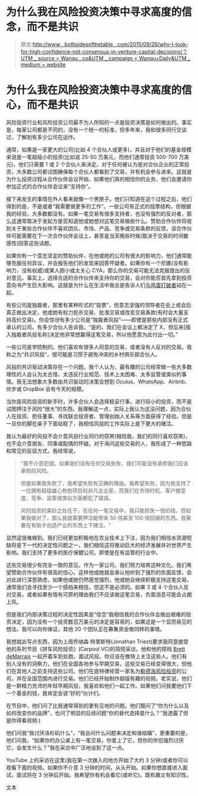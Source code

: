 # 为什么我在风险投资决策中寻求高度的信念，而不是共识

> 原文:[http://www . bothsidesofthetable . com/2015/09/26/why-I-look-for-high-confidence-not-consensus-in-venture-capital-decisions/？UTM _ source = Wanqu . co&UTM _ campaign = Wanqu+Daily&UTM _ medium = website](http://www.bothsidesofthetable.com/2015/09/26/why-i-look-for-high-conviction-not-consensus-in-venture-capital-decisions/?utm_source=wanqu.co&utm_campaign=Wanqu+Daily&utm_medium=website)

# 为什么我在风险投资决策中寻求高度的信心，而不是共识

风险投资行业和风险投资公司最不为人所知的一点是投资决策是如何做出的。事实是，每家公司都是不同的，没有一个统一的标准，但多年来，我和很多同行交谈过，了解到有多少公司在运作。

通常，如果是一家更大的公司(比如 4 个合伙人或更多)，并且对于他们的基金规模来说是一笔超级小的投资(比如说 25-50 万美元，而他们通常投资 500-700 万美元)，他们只需要 1 或 2 个合伙人来决定。对于任何被认为是对合伙企业的正常投资，大多数公司都试图确保每个合伙人都看到了交易，并有机会参与进来。这就是为什么投资过程从合作伙伴会议开始，如果他们真的相信你的业务，他们会邀请你参加正式的合作伙伴会议来“支持你”。

接下来发生的事情在外人看来就像一个黑匣子。他们只知道在这个过程之后，他们得到的是，不是或者“我需要做更多的工作”。一些公司有正式的投票结构，但根据我的经验，大多数都没有。如果一笔交易有很多支持者，也没有强烈的反对者，那么这通常取决于发起方是否知道他或她想对这笔交易做些什么。赞助合作伙伴将收到关于某些合作伙伴不喜欢团队、市场、产品、竞争或交易条款的反馈，该合作伙伴可能需要在下一次合作伙伴会议上，甚至是当天晚些时候(取决于交易的时间敏感性)回答这些话题。

如果你有一个意志坚定的赞助伙伴，在他或她的公司有很大的影响力，他们通常能够克服任何异议，并会报告他们的发现来回答怀疑者。如果你有一个尼娜(没有影响力，没有权威)或某人胆小或太关心 CYA，那么你的交易可能无法克服提出的反对意见。事实上，选择合适的合作伙伴来支持你的交易，会对你能否首先拿到投资意向书产生巨大影响。这就是为什么在生活中我总是告诉人们[与鸡蛋打破者](http://www.bothsidesofthetable.com/2012/02/27/find-egg-breakers-people-with-influence-authority-and-are-unafraid-to-use-them/)站在一起。

有些公司是独裁者，那里有某种形式的“投票”，但意志坚强的领导者在会上或会后真正做出决定，他或她有权力扼杀交易、批准交易或改变交易条款(有时会大量支持高价交易)。你会惊讶有多少公司是“独裁者风投”——即使是那些内部没有正式承认的公司。有多少合伙人告诉我，“是的，我们在会议上都决定了 X，但后来[插入独裁者风投名称]决定他非常想赢得这笔交易，所以他愿意为此付出一切。”

一些公司是学院制的。他们喜欢有很多人同意的交易，或者没有人反对的交易。我称之为“共识风投”，很可能是习惯于避免冲突的乡村俱乐部合伙人。

风投的共识驱动决策存在一个问题。我个人认为，最有趣的公司经常做一些大多数理性的人会认为太古怪、太违反行业规范、技术上太困难、太多监管或类似的事情。我无法想象大多数由共识驱动的决策会想到 Oculus、WhatsApp、Airbnb、优步或 DropBox 会有今天的规模。

当你是风险投资的新手时，许多合伙人会选择稳妥行事，进行较小的投资，而不是试图押注于风险“很大”的东西。我理解这一点，实际上我认为这没问题，因为合伙人在投资、担任董事、寻找联合投资者、管理创始人关系等方面获得了经验。但是一旦你的脚在桌子下面站稳了，我相信风投的工作实际上是下更大的赌注。

我认为最好的风投不会介意风投行业同行的窃笑(相信我，我们的同行喜欢窃笑)，也不会介意朋友、同事或配偶的怀疑。对于询问这些交易的人，我形成了一种思路和常见的反驳方式，我经常说，

> “我不介意犯错。如果我们没有任何交易失败，我们可能没有承担我们应该承担的风险。
> 
> 但是如果我失败了，我希望失败有正确的理由。我希望失败，因为我支持了一位拥有超级雄心勃勃项目的非凡企业家，而我们在市场时机、客户接受度、竞争、监管或类似方面都犯了错误。
> 
> 风险投资的美妙之处在于，在任何一笔交易中，我只能损失一倍的钱。但如果我做对了，那么我就需要押注能带来 50 倍甚至 100 倍回报的东西。我需要在有助于创造产业的东西上下赌注。"

显然这很难做到。我们已经更加积极地在农业技术上下注，因为我们相信水资源短缺将是下一代的决定性问题之一，我们相信这将推动巨大的经济发展并对世界产生影响。我们支持了更多的医疗保健公司，即使是在有监管的行业中。

这些交易很少有完全一致的意见。作为一家公司，我们努力培育这种文化。我们希望赞助合作伙伴有很高的信心，这样他或她就会承认他听到了强烈的负面反馈，会对此进行深思熟虑，如果他或她仍然感觉强烈，他或她会继续积极支持这笔交易。通常我们会寻找至少一个搭档来相信，但这不是必须的。如果 3 或 4 个合伙人反对交易，或者如果有情有可原的理由我们不应该做这笔交易，负面消息可能会占据上风。

但是我们内部决策过程的决定性因素是“信念”我相信我的合作伙伴会做出艰难的投资决定，因为没有一个投资数百万美元的决定是容易的，如果这是一个显而易见的想法，我可以向你保证，其他 20 个团队正在筹集资金做同样的事情。

我想就此写点东西，因为上周乔纳森·特里斯特(Jonathan Triest)要求我同意接受他的系列节目《拼车风险投资》(Carpool VC)的简短采访。他和他的搭档 [Brett deMarrais](https://twitter.com/BrettdeM) 一起开着车到处跑，面试风投。你应该在推特上关注这些人。他们有别人没有的洞察力，他们在全国各地参与早期交易，这些交易已经变得很大，但他们在其他人之前支持这些公司。他们在底特律经营一家名为[勒德洛风险投资](http://ludlowventures.com/)的公司，并在全国范围内进行交易。他们已经开始制作超级有趣的视频。老实说，他们是一群精力充沛的年轻早期风投，我喜欢和他们一起工作。如果他们问我要他们下一个基金的钱，我肯定会说“好的”伙计们。

在节目中，他们问了比我通常得到的更有见地的问题。他们既问了“你为什么以及如何改变你的品牌”，也问了明显的后续问题“你的替代选择是什么？”我透露了但是你得看视频:)

他们问我“我讨厌洛杉矶什么”，“我会问什么问题来决定和谁结婚”，更重要的是，他们问我，“如果你的办公桌上有一笔交易，你爱上了它，但你的伴侣强烈讨厌它，会发生什么？”我在采访中广泛地谈到了这一点。

YouTube 上的采访在这里(我在第一次拨入的地方开始了大约 3 分钟)或者你可以观看下面的视频。如果你不介意 3 分钟的时间，从头开始。如果你想直接进入面试，面试将在 3 分钟后开始。我希望你有机会看它(或听它)。既有趣又有知识性。



文本

